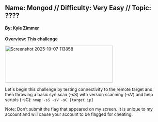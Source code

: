 ## Name: Mongod   //   Difficulty: Very Easy   //   Topic: ????    
#### By: Kyle Zimmer    
       
**Overview: This challenge**     


<img width="356" height="121" alt="Screenshot 2025-10-07 113858" src="https://github.com/user-attachments/assets/445dcfad-b54d-4ab2-a333-533b6924c5f8" />   

Let's begin this challenge by testing connectivity to the remote target and then throwing a basic syn scan (-sS) with version scanning (-sV) and help scripts (-sC): `nmap -sS -sV -sC [target ip]`

Note: Don’t submit the flag that appeared on my screen. It is unique to my account and will cause your account to be flagged for cheating.     
